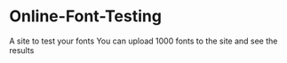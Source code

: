# Online-Font-Testing
A site to test your fonts You can upload 1000 fonts to the site and see the results
